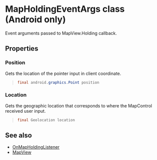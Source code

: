 
# MapHoldingEventArgs class (Android only)

Event arguments passed to MapView.Holding callback.

## Properties

### Position

Gets the location of the pointer input in client coordinate.

>```java
> final android.graphics.Point position
>```

### Location

Gets the geographic location that corresponds to where the MapControl received user input.

>```java
> final Geolocation location
> ```

## See also

* [OnMapHoldingListener](OnMapHoldingListener-interface.md)
* [MapView](../MapView-class.md)
